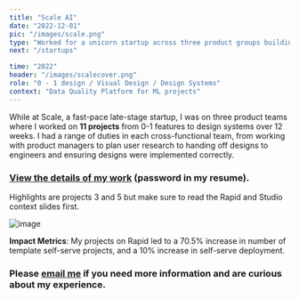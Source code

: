 ```yaml
---
title: "Scale AI"
date: "2022-12-01"
pic: "/images/scale.png"
type: "Worked for a unicorn startup across three product groups building features ranging from editor setup to data quality management."
next: "/startups"

time: "2022"
header: "/images/scalecover.png"
role: "0 - 1 design / Visual Design / Design Systems"
context: "Data Quality Platform for ML projects"
---
```


While at Scale, a fast-pace late-stage startup, I was on three product teams where I worked on **11 projects** from 0-1 features to design systems over 12 weeks. I had a range of duties in each cross-functional team, from working with product managers to plan user research to handing off designs to engineers and ensuring designs were implemented correctly.

### [View the details of my work](https://www.figma.com/proto/czej4B70ewj3tUa9nQxRun/Scale-Case?page-id=3%3A70&node-id=102%3A5784&viewport=588%2C89%2C0.07&scaling=min-zoom&starting-point-node-id=102%3A5784) (password in my resume).

Highlights are projects 3 and 5 but make sure to read the Rapid and Studio context slides first.

![image](images/examples1.png)

**Impact Metrics**: My projects on Rapid led to a 70.5% increase in number of template self-serve projects, and a 10% increase in self-serve deployment.


### Please [email me](mailto:cliu55567@gmail.com) if you need more information and are curious about my experience.

